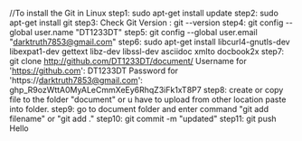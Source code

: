 //To install the Git in Linux
step1: sudo apt-get install update
step2: sudo apt-get install git
step3: Check Git Version : git --version
step4: git config --global user.name "DT1233DT"
step5: git config --global user.email "darktruth7853@gmail.com"
step6: sudo apt-get install libcurl4-gnutls-dev libexpat1-dev gettext libz-dev libssl-dev asciidoc xmlto docbook2x
step7: git clone http://github.com/DT1233DT/document/
        Username for 'https://github.com': DT1233DT
        Password for 'https://darktruth7853@gmail.com': 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 
step8: create or copy file to the folder "document" or u have to upload from other location paste into folder.
step9: go to document folder and enter command "git add filename" or "git add ."
step10: git commit -m "updated"
step11: git push
Hello

